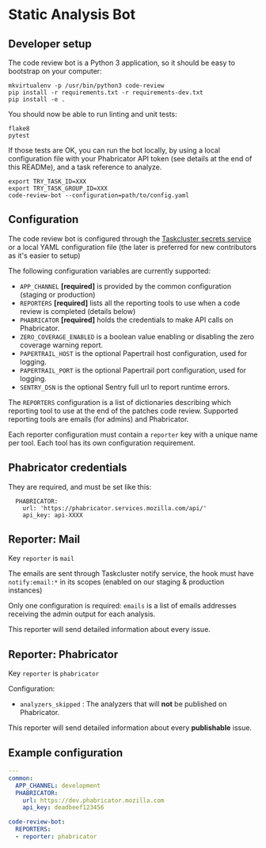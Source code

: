 Static Analysis Bot
===================

Developer setup
---------------

The code review bot is a Python 3 application, so it should be easy to bootstrap on your computer:

```
mkvirtualenv -p /usr/bin/python3 code-review
pip install -r requirements.txt -r requirements-dev.txt
pip install -e .
```

You should now be able to run linting and unit tests:

```
flake8
pytest
```

If those tests are OK, you can run the bot locally, by using a local configuration file with your Phabricator API token (see details at the end of this READMe), and a task reference to analyze.

```
export TRY_TASK_ID=XXX
export TRY_TASK_GROUP_ID=XXX
code-review-bot --configuration=path/to/config.yaml
```

Configuration
-------------

The code review bot is configured through the [Taskcluster secrets service](https://firefox-ci-tc.services.mozilla.com/secrets) or a local YAML configuration file (the later is preferred for new contributors as it's easier to setup)

The following configuration variables are currently supported:

* `APP_CHANNEL` **[required]** is provided by the common configuration (staging or production)
* `REPORTERS` **[required]** lists all the reporting tools to use when a code review is completed (details below)
* `PHABRICATOR` **[required]** holds the credentials to make API calls on Phabricator.
* `ZERO_COVERAGE_ENABLED` is a boolean value enabling or disabling the zero coverage warning report.
* `PAPERTRAIL_HOST` is the optional Papertrail host configuration, used for logging.
* `PAPERTRAIL_PORT` is the optional Papertrail port configuration, used for logging.
* `SENTRY_DSN` is the optional Sentry full url to report runtime errors.

The `REPORTERS` configuration is a list of dictionaries describing which reporting tool to use at the end of the patches code review.
Supported reporting tools are emails (for admins) and Phabricator.

Each reporter configuration must contain a `reporter` key with a unique name per tool. Each tool has its own configuration requirement.

Phabricator credentials
-----------------------

They are required, and must be set like this:

```
  PHABRICATOR:
    url: 'https://phabricator.services.mozilla.com/api/'
    api_key: api-XXXX
```

Reporter: Mail
--------------

Key `reporter` is `mail`

The emails are sent through Taskcluster notify service, the hook must have `notify:email:*` in its scopes (enabled on our staging & production instances)

Only one configuration is required: `emails` is a list of emails addresses receiving the admin output for each analysis.

This reporter will send detailed information about every issue.

Reporter: Phabricator
---------------------

Key `reporter` is `phabricator`

Configuration:

 * `analyzers_skipped` : The analyzers that will **not** be published on Phabricator.

This reporter will send detailed information about every **publishable** issue.

Example configuration
---------------------

```yaml
---
common:
  APP_CHANNEL: development
  PHABRICATOR:
    url: https://dev.phabricator.mozilla.com
    api_key: deadbeef123456

code-review-bot:
  REPORTERS:
  - reporter: phabricator
```
